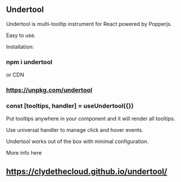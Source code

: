 ## Undertool

Undertool is multi-tooltip instrument for React powered by Popperjs.

Easy to use.

Installation:

### npm i undertool

or CDN

### https://unpkg.com/undertool

### const [tooltips, handler] = useUndertool({})

Put tooltips anywhere in your component and it will render all tooltips.

Use universal handler to manage click and hover events.

Undertool works out of the box with minimal configuration.

More info here

## https://clydethecloud.github.io/undertool/
